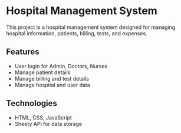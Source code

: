 # Hospital Management System

This project is a hospital management system designed for managing hospital information, patients, billing, tests, and expenses.

## Features
- User login for Admin, Doctors, Nurses
- Manage patient details
- Manage billing and test details
- Manage hospital and user data

## Technologies
- HTML, CSS, JavaScript
- Sheety API for data storage
